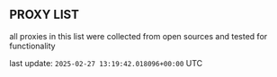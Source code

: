 ## PROXY LIST

all proxies in this list were collected from open sources and tested for functionality

last update: `2025-02-27 13:19:42.018096+00:00` UTC